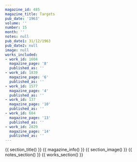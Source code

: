```yaml
---
magazine_id: 485
magazine_title: Targets
pub_date: '1963'
volume: ''
number: 15
month: ''
notes: null
pub_date1: 31/12/1963
pub_date2: null
image: null
works_included:
- work_id: 1604
  magazine_page: '8'
  published_as: ''
- work_id: 1839
  magazine_page: '6'
  published_as: ''
- work_id: 1577
  magazine_page: '4'
  published_as: ''
- work_id: 137
  magazine_page: '10'
  published_as: ''
- work_id: 604
  magazine_page: '13'
  published_as: ''
- work_id: 2829
  magazine_page: '14'
  published_as: ''
---
```


{{ section_title() }}
{{ magazine_info() }}
{{ section_image() }}
{{ notes_section() }}
{{ works_section() }}
